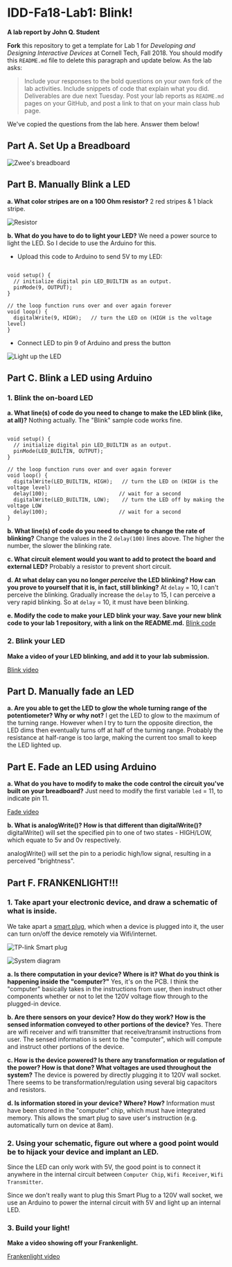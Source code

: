 # IDD-Fa18-Lab1: Blink!

**A lab report by John Q. Student**

**Fork** this repository to get a template for Lab 1 for *Developing and Designing Interactive Devices* at Cornell Tech, Fall 2018. You should modify this `README.md` file to delete this paragraph and update below. As the lab asks:

> Include your responses to the bold questions on your own fork of the lab activities. Include snippets of code that explain what you did. Deliverables are due next Tuesday. Post your lab reports as `README.md` pages on your GitHub, and post a link to that on your main class hub page.

We've copied the questions from the lab here. Answer them below!

## Part A. Set Up a Breadboard

![Zwee's breadboard](/board_1.JPG)

## Part B. Manually Blink a LED

**a. What color stripes are on a 100 Ohm resistor?**
2 red stripes & 1 black stripe.

![Resistor](/resistor.jpg)

**b. What do you have to do to light your LED?**
We need a power source to light the LED. So I decide to use the Arduino for this. 

- Upload this code to Arduino to send 5V to my LED:

<pre><code>
void setup() {
  // initialize digital pin LED_BUILTIN as an output.
  pinMode(9, OUTPUT);
}

// the loop function runs over and over again forever
void loop() {
  digitalWrite(9, HIGH);   // turn the LED on (HIGH is the voltage level)
}
</code></pre>

- Connect LED to pin 9 of Arduino and press the button

![Light up the LED](/board_2.jpg)


## Part C. Blink a LED using Arduino

### 1. Blink the on-board LED

**a. What line(s) of code do you need to change to make the LED blink (like, at all)?**
Nothing actually. The "Blink" sample code works fine.

<pre><code>
void setup() {
  // initialize digital pin LED_BUILTIN as an output.
  pinMode(LED_BUILTIN, OUTPUT);
}

// the loop function runs over and over again forever
void loop() {
  digitalWrite(LED_BUILTIN, HIGH);   // turn the LED on (HIGH is the voltage level)
  delay(100);                       // wait for a second
  digitalWrite(LED_BUILTIN, LOW);    // turn the LED off by making the voltage LOW
  delay(100);                       // wait for a second
}
</code></pre>

**b. What line(s) of code do you need to change to change the rate of blinking?**
Change the values in the 2 `delay(100)` lines above. The higher the number, the slower the blinking rate.

**c. What circuit element would you want to add to protect the board and external LED?**
Probably a resistor to prevent short circuit.
 
**d. At what delay can you no longer *perceive* the LED blinking? How can you prove to yourself that it is, in fact, still blinking?**
At `delay` = 10, I can't perceive the blinking. Gradually increase the `delay` to 15, I can perceive a very rapid blinking. So at `delay` = 10, it must have been blinking.

**e. Modify the code to make your LED blink your way. Save your new blink code to your lab 1 repository, with a link on the README.md.**
[Blink code](/Blink_copy.ino)

### 2. Blink your LED

**Make a video of your LED blinking, and add it to your lab submission.**

[Blink video](/blink.mov)

## Part D. Manually fade an LED

**a. Are you able to get the LED to glow the whole turning range of the potentiometer? Why or why not?**
I get the LED to glow to the maximum of the turning range. However when I try to turn the opposite direction, the LED dims then eventually turns off at half of the turning range. Probably the resistance at half-range is too large, making the current too small to keep the LED lighted up.

## Part E. Fade an LED using Arduino

**a. What do you have to modify to make the code control the circuit you've built on your breadboard?**
Just need to modify the first variable `led` = 11, to indicate pin 11.

[Fade video](/fade.mov)

**b. What is analogWrite()? How is that different than digitalWrite()?**
digitalWrite() will set the specified pin to one of two states - HIGH/LOW, which equate to 5v and 0v respectively.

analogWrite() will set the pin to a periodic high/low signal, resulting in a perceived "brightness".

## Part F. FRANKENLIGHT!!!

### 1. Take apart your electronic device, and draw a schematic of what is inside. 
We take apart a [smart plug](https://www.amazon.com/TP-Link-HS110-Monitoring-Required-Assistant/dp/B0178IC5ZY/), which when a device is plugged into it, the user can turn on/off the device remotely via Wifi/internet.

![TP-link Smart plug](/smart_plug.jpg)

![System diagram](/system_diagram1.JPG)

**a. Is there computation in your device? Where is it? What do you think is happening inside the "computer?"**
Yes, it's on the PCB. I think the "computer" basically takes in the instructions from user, then instruct  other components whether or not to let the 120V voltage flow through to the plugged-in device.

**b. Are there sensors on your device? How do they work? How is the sensed information conveyed to other portions of the device?**
Yes. There are wifi receiver and wifi transmitter that receive/transmit instructions from user. The sensed information is sent to the "computer", which will compute and instruct other portions of the device.

**c. How is the device powered? Is there any transformation or regulation of the power? How is that done? What voltages are used throughout the system?**
The device is powered by directly plugging it to 120V wall socket. There seems to be transformation/regulation using several big capacitors and resistors.

**d. Is information stored in your device? Where? How?**
Information must have been stored in the "computer" chip, which must have integrated memory. This allows the smart plug to save user's instruction (e.g. automatically turn on device at 8am).

### 2. Using your schematic, figure out where a good point would be to hijack your device and implant an LED.

Since the LED can only work with 5V, the good point is to connect it anywhere in the internal circuit between `Computer Chip`, `Wifi Receiver`, `Wifi Transmitter`.

Since we don't really want to plug this Smart Plug to a 120V wall socket, we use an Arduino to power the internal circuit with 5V and light up an internal LED.

### 3. Build your light!

**Make a video showing off your Frankenlight.**

[Frankenlight video](/franken.mov)

